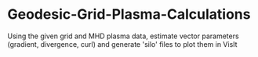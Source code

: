 # Geodesic-Grid-Plasma-Calculations
Using the given grid and MHD plasma data, estimate vector parameters (gradient, divergence, curl) and generate 'silo' files to plot them in VisIt

